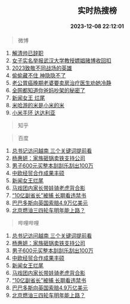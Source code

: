 <div align="center"><h2>实时热搜榜</h2><h4>2023-12-08 22:12:01</h4></div>

> 微博  

1. [解清帅已辞职](https://s.weibo.com/weibo?q=%23%E8%A7%A3%E6%B8%85%E5%B8%85%E5%B7%B2%E8%BE%9E%E8%81%8C%23&t=31&band_rank=1&Refer=top)<br />
2. [女子实名举报武汉大学教授嫖娼赌博收回扣](https://s.weibo.com/weibo?q=%23%E5%A5%B3%E5%AD%90%E5%AE%9E%E5%90%8D%E4%B8%BE%E6%8A%A5%E6%AD%A6%E6%B1%89%E5%A4%A7%E5%AD%A6%E6%95%99%E6%8E%88%E5%AB%96%E5%A8%BC%E8%B5%8C%E5%8D%9A%E6%94%B6%E5%9B%9E%E6%89%A3%23&t=31&band_rank=2&Refer=top)<br />
3. [2023致敬不同战场的英雄](https://s.weibo.com/weibo?q=%232023%E8%87%B4%E6%95%AC%E4%B8%8D%E5%90%8C%E6%88%98%E5%9C%BA%E7%9A%84%E8%8B%B1%E9%9B%84%23&t=31&band_rank=3&Refer=top)<br />
4. [偷偷藏不住 神隐隐不了](https://s.weibo.com/weibo?q=%E5%81%B7%E5%81%B7%E8%97%8F%E4%B8%8D%E4%BD%8F%20%E7%A5%9E%E9%9A%90%E9%9A%90%E4%B8%8D%E4%BA%86&t=31&band_rank=4&Refer=top)<br />
5. [老公胃癌晚期老婆要卖房治疗医生劝她冷静](https://s.weibo.com/weibo?q=%23%E8%80%81%E5%85%AC%E8%83%83%E7%99%8C%E6%99%9A%E6%9C%9F%E8%80%81%E5%A9%86%E8%A6%81%E5%8D%96%E6%88%BF%E6%B2%BB%E7%96%97%E5%8C%BB%E7%94%9F%E5%8A%9D%E5%A5%B9%E5%86%B7%E9%9D%99%23&t=31&band_rank=5&Refer=top)<br />
6. [全网都知道你爸妈吵架的秘密了](https://s.weibo.com/weibo?q=%23%E5%85%A8%E7%BD%91%E9%83%BD%E7%9F%A5%E9%81%93%E4%BD%A0%E7%88%B8%E5%A6%88%E5%90%B5%E6%9E%B6%E7%9A%84%E7%A7%98%E5%AF%86%E4%BA%86%23&t=31&band_rank=6&Refer=top)<br />
7. [新闻女王 烂尾](https://s.weibo.com/weibo?q=%E6%96%B0%E9%97%BB%E5%A5%B3%E7%8E%8B%20%E7%83%82%E5%B0%BE&t=31&band_rank=7&Refer=top)<br />
8. [米哈游的米是小米的米](https://s.weibo.com/weibo?q=%E7%B1%B3%E5%93%88%E6%B8%B8%E7%9A%84%E7%B1%B3%E6%98%AF%E5%B0%8F%E7%B1%B3%E7%9A%84%E7%B1%B3&t=31&band_rank=8&Refer=top)<br />
9. [小米手环 达达利亚](https://s.weibo.com/weibo?q=%E5%B0%8F%E7%B1%B3%E6%89%8B%E7%8E%AF%20%E8%BE%BE%E8%BE%BE%E5%88%A9%E4%BA%9A&t=31&band_rank=9&Refer=top)<br />

> 知乎  


> 百度  

1. [总书记访问越南 三个关键词提前看](https://www.baidu.com/s?wd=%E6%80%BB%E4%B9%A6%E8%AE%B0%E8%AE%BF%E9%97%AE%E8%B6%8A%E5%8D%97+%E4%B8%89%E4%B8%AA%E5%85%B3%E9%94%AE%E8%AF%8D%E6%8F%90%E5%89%8D%E7%9C%8B&sa=fyb_news&rsv_dl=fyb_news)<br />
2. [杨惠妍：家族砸锅卖铁支持公司](https://www.baidu.com/s?wd=%E6%9D%A8%E6%83%A0%E5%A6%8D%EF%BC%9A%E5%AE%B6%E6%97%8F%E7%A0%B8%E9%94%85%E5%8D%96%E9%93%81%E6%94%AF%E6%8C%81%E5%85%AC%E5%8F%B8&sa=fyb_news&rsv_dl=fyb_news)<br />
3. [男子600元买整本刮刮乐刮出100万](https://www.baidu.com/s?wd=%E7%94%B7%E5%AD%90600%E5%85%83%E4%B9%B0%E6%95%B4%E6%9C%AC%E5%88%AE%E5%88%AE%E4%B9%90%E5%88%AE%E5%87%BA100%E4%B8%87&sa=fyb_news&rsv_dl=fyb_news)<br />
4. [中欧经贸合作成果丰硕](https://www.baidu.com/s?wd=%E4%B8%AD%E6%AC%A7%E7%BB%8F%E8%B4%B8%E5%90%88%E4%BD%9C%E6%88%90%E6%9E%9C%E4%B8%B0%E7%A1%95&sa=fyb_news&rsv_dl=fyb_news)<br />
5. [新闻女王烂尾](https://www.baidu.com/s?wd=%E6%96%B0%E9%97%BB%E5%A5%B3%E7%8E%8B%E7%83%82%E5%B0%BE&sa=fyb_news&rsv_dl=fyb_news)<br />
6. [马戏团内家长带娃骑老虎背合影](https://www.baidu.com/s?wd=%E9%A9%AC%E6%88%8F%E5%9B%A2%E5%86%85%E5%AE%B6%E9%95%BF%E5%B8%A6%E5%A8%83%E9%AA%91%E8%80%81%E8%99%8E%E8%83%8C%E5%90%88%E5%BD%B1&sa=fyb_news&rsv_dl=fyb_news)<br />
7. [“10亿副省长”被捕 长期看违禁书](https://www.baidu.com/s?wd=%E2%80%9C10%E4%BA%BF%E5%89%AF%E7%9C%81%E9%95%BF%E2%80%9D%E8%A2%AB%E6%8D%95+%E9%95%BF%E6%9C%9F%E7%9C%8B%E8%BF%9D%E7%A6%81%E4%B9%A6&sa=fyb_news&rsv_dl=fyb_news)<br />
8. [巴巴多斯向英国索赔4.9万亿美元](https://www.baidu.com/s?wd=%E5%B7%B4%E5%B7%B4%E5%A4%9A%E6%96%AF%E5%90%91%E8%8B%B1%E5%9B%BD%E7%B4%A2%E8%B5%944.9%E4%B8%87%E4%BA%BF%E7%BE%8E%E5%85%83&sa=fyb_news&rsv_dl=fyb_news)<br />
9. [北京燃油三四轮车明年能上路？](https://www.baidu.com/s?wd=%E5%8C%97%E4%BA%AC%E7%87%83%E6%B2%B9%E4%B8%89%E5%9B%9B%E8%BD%AE%E8%BD%A6%E6%98%8E%E5%B9%B4%E8%83%BD%E4%B8%8A%E8%B7%AF%EF%BC%9F&sa=fyb_news&rsv_dl=fyb_news)<br />

> 哔哩哔哩  

1. [总书记访问越南 三个关键词提前看](https://www.baidu.com/s?wd=%E6%80%BB%E4%B9%A6%E8%AE%B0%E8%AE%BF%E9%97%AE%E8%B6%8A%E5%8D%97+%E4%B8%89%E4%B8%AA%E5%85%B3%E9%94%AE%E8%AF%8D%E6%8F%90%E5%89%8D%E7%9C%8B&sa=fyb_news&rsv_dl=fyb_news)<br />
2. [杨惠妍：家族砸锅卖铁支持公司](https://www.baidu.com/s?wd=%E6%9D%A8%E6%83%A0%E5%A6%8D%EF%BC%9A%E5%AE%B6%E6%97%8F%E7%A0%B8%E9%94%85%E5%8D%96%E9%93%81%E6%94%AF%E6%8C%81%E5%85%AC%E5%8F%B8&sa=fyb_news&rsv_dl=fyb_news)<br />
3. [男子600元买整本刮刮乐刮出100万](https://www.baidu.com/s?wd=%E7%94%B7%E5%AD%90600%E5%85%83%E4%B9%B0%E6%95%B4%E6%9C%AC%E5%88%AE%E5%88%AE%E4%B9%90%E5%88%AE%E5%87%BA100%E4%B8%87&sa=fyb_news&rsv_dl=fyb_news)<br />
4. [中欧经贸合作成果丰硕](https://www.baidu.com/s?wd=%E4%B8%AD%E6%AC%A7%E7%BB%8F%E8%B4%B8%E5%90%88%E4%BD%9C%E6%88%90%E6%9E%9C%E4%B8%B0%E7%A1%95&sa=fyb_news&rsv_dl=fyb_news)<br />
5. [新闻女王烂尾](https://www.baidu.com/s?wd=%E6%96%B0%E9%97%BB%E5%A5%B3%E7%8E%8B%E7%83%82%E5%B0%BE&sa=fyb_news&rsv_dl=fyb_news)<br />
6. [马戏团内家长带娃骑老虎背合影](https://www.baidu.com/s?wd=%E9%A9%AC%E6%88%8F%E5%9B%A2%E5%86%85%E5%AE%B6%E9%95%BF%E5%B8%A6%E5%A8%83%E9%AA%91%E8%80%81%E8%99%8E%E8%83%8C%E5%90%88%E5%BD%B1&sa=fyb_news&rsv_dl=fyb_news)<br />
7. [“10亿副省长”被捕 长期看违禁书](https://www.baidu.com/s?wd=%E2%80%9C10%E4%BA%BF%E5%89%AF%E7%9C%81%E9%95%BF%E2%80%9D%E8%A2%AB%E6%8D%95+%E9%95%BF%E6%9C%9F%E7%9C%8B%E8%BF%9D%E7%A6%81%E4%B9%A6&sa=fyb_news&rsv_dl=fyb_news)<br />
8. [巴巴多斯向英国索赔4.9万亿美元](https://www.baidu.com/s?wd=%E5%B7%B4%E5%B7%B4%E5%A4%9A%E6%96%AF%E5%90%91%E8%8B%B1%E5%9B%BD%E7%B4%A2%E8%B5%944.9%E4%B8%87%E4%BA%BF%E7%BE%8E%E5%85%83&sa=fyb_news&rsv_dl=fyb_news)<br />
9. [北京燃油三四轮车明年能上路？](https://www.baidu.com/s?wd=%E5%8C%97%E4%BA%AC%E7%87%83%E6%B2%B9%E4%B8%89%E5%9B%9B%E8%BD%AE%E8%BD%A6%E6%98%8E%E5%B9%B4%E8%83%BD%E4%B8%8A%E8%B7%AF%EF%BC%9F&sa=fyb_news&rsv_dl=fyb_news)<br />
